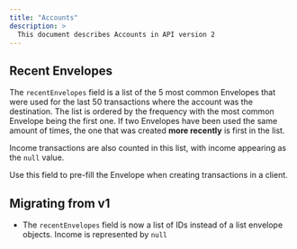 ```yaml
---
title: "Accounts"
description: >
  This document describes Accounts in API version 2
---
```


## Recent Envelopes

The `recentEnvelopes` field is a list of the 5 most common Envelopes that were used for the last 50 transactions where the account was the destination.
The list is ordered by the frequency with the most common Envelope being the first one. If two Envelopes have been used the same amount of times,
the one that was created **more recently** is first in the list.

Income transactions are also counted in this list, with income appearing as the `null` value.

Use this field to pre-fill the Envelope when creating transactions in a client.

## Migrating from v1

- The `recentEnvelopes` field is now a list of IDs instead of a list envelope objects. Income is represented by `null`
